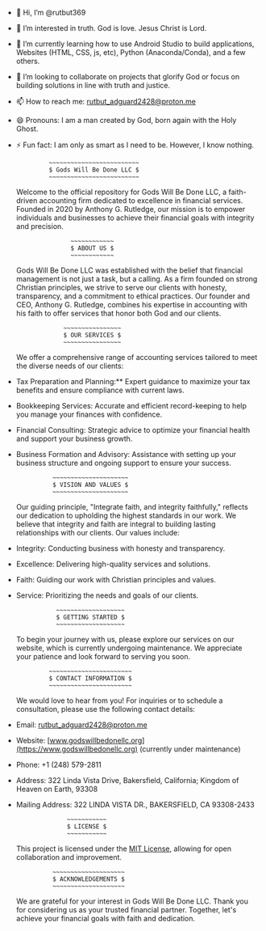 - 👋 Hi, I’m @rutbut369
- 👀 I’m interested in truth. God is love. Jesus Christ is Lord.
- 🌱 I’m currently learning how to use Android Studio to build applications, Websites (HTML, CSS, js, etc), Python (Anaconda/Conda), and a few others.
- 💞️ I’m looking to collaborate on projects that glorify God or focus on building solutions in line with truth and justice.
- 📫 How to reach me: rutbut_adguard2428@proton.me
- 😄 Pronouns: I am a man created by God, born again with the Holy Ghost.
- ⚡ Fun fact: I am only as smart as I need to be. However, I know nothing.


               ~~~~~~~~~~~~~~~~~~~~~~~~~
               $ Gods Will Be Done LLC $
               ~~~~~~~~~~~~~~~~~~~~~~~~~

    Welcome to the official repository for Gods Will Be Done LLC, a faith-driven accounting firm dedicated to excellence in financial services. Founded in 2020 by Anthony G. Rutledge, our mission is to empower individuals and businesses to achieve their financial goals with integrity and precision.


                     ~~~~~~~~~~~~
                     $ ABOUT US $
                     ~~~~~~~~~~~~
 
    Gods Will Be Done LLC was established with the belief that financial management is not just a task, but a calling. As a firm founded on strong Christian principles, we strive to serve our clients with honesty, transparency, and a commitment to ethical practices. Our founder and CEO, Anthony G. Rutledge, combines his expertise in accounting with his faith to offer services that honor both God and our clients.


                   ~~~~~~~~~~~~~~~~
                   $ OUR SERVICES $
                   ~~~~~~~~~~~~~~~~

    We offer a comprehensive range of accounting services tailored to meet the diverse needs of our clients:

 - Tax Preparation and Planning:** Expert guidance to maximize your tax benefits and ensure compliance with current laws.
 - Bookkeeping Services: Accurate and efficient record-keeping to help you manage your finances with confidence.
 - Financial Consulting: Strategic advice to optimize your financial health and support your business growth.
 - Business Formation and Advisory: Assistance with setting up your business structure and ongoing support to ensure your success.


                 ~~~~~~~~~~~~~~~~~~~~~
                 $ VISION AND VALUES $
                 ~~~~~~~~~~~~~~~~~~~~~

    Our guiding principle, "Integrate faith, and integrity faithfully," reflects our dedication to upholding the highest standards in our work. We believe that integrity and faith are integral to building lasting relationships with our clients. Our values include:

 - Integrity: Conducting business with honesty and transparency.
 - Excellence: Delivering high-quality services and solutions.
 - Faith: Guiding our work with Christian principles and values.
 - Service: Prioritizing the needs and goals of our clients.


                  ~~~~~~~~~~~~~~~~~~~
                  $ GETTING STARTED $
                  ~~~~~~~~~~~~~~~~~~~
 
    To begin your journey with us, please explore our services on our website, which is currently undergoing maintenance. We appreciate your patience and look forward to serving you soon.


                ~~~~~~~~~~~~~~~~~~~~~~~
                $ CONTACT INFORMATION $
                ~~~~~~~~~~~~~~~~~~~~~~~

    We would love to hear from you! For inquiries or to schedule a consultation, please use the following contact details:

 - Email: [rutbut_adguard2428@proton.me](mailto:rutbut_adguard2428@proton.me)
 - Website: [www.godswillbedonellc.org](https://www.godswillbedonellc.org) (currently under maintenance)
 - Phone: +1 (248) 579-2811
 - Address: 322 Linda Vista Drive, Bakersfield, California; Kingdom of Heaven on Earth, 93308
 - Mailing Address: 322 LINDA VISTA DR., BAKERSFIELD, CA 93308-2433


                     ~~~~~~~~~~~      
                     $ LICENSE $
                     ~~~~~~~~~~~

    This project is licensed under the [MIT License](LICENSE), allowing for open collaboration and improvement.


                 ~~~~~~~~~~~~~~~~~~~~
                 $ ACKNOWLEDGEMENTS $
                 ~~~~~~~~~~~~~~~~~~~~
 
    We are grateful for your interest in Gods Will Be Done LLC. Thank you for considering us as your trusted financial partner. Together, let's achieve your financial goals with faith and dedication.

<!---
rutbut369/rutbut369 is a ✨ special ✨ repository because its `README.md` (this file) appears on your GitHub profile.
You can click the Preview link to take a look at your changes.
--->
